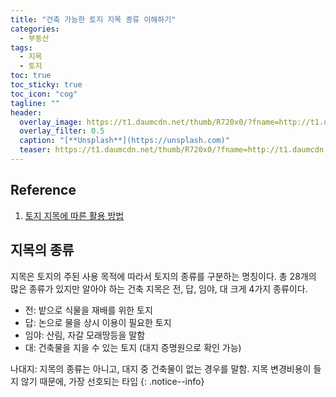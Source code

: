 ```yaml
---
title: "건축 가능한 토지 지목 종류 이해하기"
categories:
  - 부동산
tags:
  - 지목
  - 토지
toc: true
toc_sticky: true
toc_icon: "cog"
tagline: ""
header:
  overlay_image: https://t1.daumcdn.net/thumb/R720x0/?fname=http://t1.daumcdn.net/brunch/service/user/3xR/image/kAumR8L62A5Va7-63budXTKMkpc.JPG
  overlay_filter: 0.5
  caption: "[**Unsplash**](https://unsplash.com)"
  teaser: https://t1.daumcdn.net/thumb/R720x0/?fname=http://t1.daumcdn.net/brunch/service/user/3xR/image/kAumR8L62A5Va7-63budXTKMkpc.JPG
---
```


## Reference 
1. [토지 지목에 따른 활용 방법](https://blog.naver.com/PostView.nhn?blogId=airvil&logNo=221931722416&categoryNo=12&parentCategoryNo=0&viewDate=&currentPage=1&postListTopCurrentPage=&from=thumbnailList&userTopListOpen=true&userTopListCount=30&userTopListManageOpen=false&userTopListCurrentPage=1)

## 지목의 종류

지목은 토지의 주된 사용 목적에 따라서 토지의 종류를 구분하는 명칭이다.
총 28개의 많은 종류가 있지만 알아야 하는 건축 지목은 전, 답, 임야, 대 크게 4가지 종류이다.

* 전: 밭으로 식물을 재배를 위한 토지
* 답: 논으로 물을 상시 이용이 필요한 토지
* 임야: 산림, 자갈 모래땅등을 말함
* 대: 건축물을 지을 수 있는 토지 (대지 증명원으로 확인 가능)

나대지: 지목의 종류는 아니고, 대지 중 건축물이 없는 경우를 말함. 지목 변경비용이 들지 않기 때문에, 가장 선호되는 타입
{: .notice--info}
  

